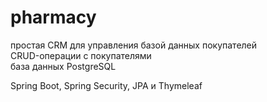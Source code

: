 # pharmacy

простая CRM для управления базой данных покупателей <br>
CRUD-операции с покупателями <br>
база данных PostgreSQL <br>

Spring Boot, Spring Security, JPA и Thymeleaf

